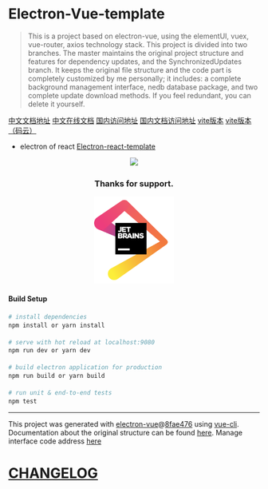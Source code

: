 # Electron-Vue-template

> This is a project based on electron-vue, using the elementUI, vuex, vue-router, axios technology stack. This project is divided into two branches. The master maintains the original project structure and features for dependency updates, and the SynchronizedUpdates branch. It keeps the original file structure and the code part is completely customized by me personally; it includes: a complete background management interface, nedb database package, and two complete update download methods. If you feel redundant, you can delete it yourself.

[中文文档地址](https://github.com/umbrella22/electron-vue-template/blob/master/README_ZH.md)
[中文在线文档](https://umbrella22.github.io/electron-vue-template-doc/)
[国内访问地址](https://gitee.com/Zh-Sky/electron-vue-template)
[国内文档访问地址](https://zh-sky.gitee.io/electron-vue-template-doc/)
[vite版本](https://github.com/umbrella22/electron-vite-template)
[vite版本（码云）](https://gitee.com/Zh-Sky/electron-vite-template)

- electron of react [Electron-react-template](https://github.com/umbrella22/electron-react-template)

<p align="center">
  <a href="https://github.com/umbrella22/electron-vue-template">
    <img src="https://github.com/umbrella22/electron-vue-template/actions/workflows/build-test.yml/badge.svg">
  </a>
</p>

<h3 align="center">Thanks for support.</h3>

<p align="center">
  <a href="https://www.jetbrains.com/?from=electron-vue-template" target="_blank">
    <img width="160px" src="https://github.com/umbrella22/MCsever/blob/master/jetbrains.png">
  </a>
</p>



#### Build Setup

``` bash
# install dependencies
npm install or yarn install

# serve with hot reload at localhost:9080
npm run dev or yarn dev

# build electron application for production
npm run build or yarn build

# run unit & end-to-end tests
npm test


```

---

This project was generated with [electron-vue](https://github.com/SimulatedGREG/electron-vue)@[8fae476](https://github.com/SimulatedGREG/electron-vue/tree/8fae4763e9d225d3691b627e83b9e09b56f6c935) using [vue-cli](https://github.com/vuejs/vue-cli). Documentation about the original structure can be found [here](https://simulatedgreg.gitbooks.io/electron-vue/content/index.html).
Manage interface code address [here](https://github.com/PanJiaChen/electron-vue-admin)

# [CHANGELOG](CHANGELOG.md)
